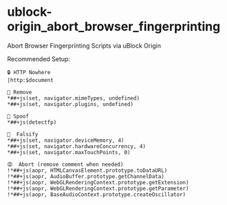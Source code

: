 # ublock-origin_abort_browser_fingerprinting
Abort Browser Fingerprinting Scripts via uBlock Origin

Recommended Setup:
```
🔒 HTTP Nowhere
|http:$document

🚽 Remove
*##+js(set, navigator.mimeTypes, undefined)
*##+js(set, navigator.plugins, undefined)

🧪 Spoof
*##+js(detectfp)

🧯  Falsify
*##+js(set, navigator.deviceMemory, 4)
*##+js(set, navigator.hardwareConcurrency, 4)
*##+js(set, navigator.maxTouchPoints, 0)

😡  Abort (remove comment when needed)
!*##+js(aopr, HTMLCanvasElement.prototype.toDataURL)
!*##+js(aopr, AudioBuffer.prototype.getChannelData)
!*##+js(aopr, WebGLRenderingContext.prototype.getExtension)
!*##+js(aopr, WebGLRenderingContext.prototype.getParameter)
!*##+js(aopr, BaseAudioContext.prototype.createOscillator)
```
